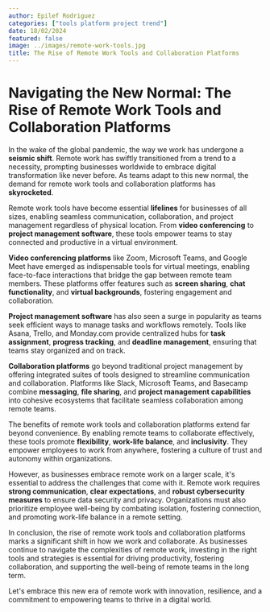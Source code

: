 ```yaml
---
author: Epilef Rodriguez
categories: ["tools platform project trend"]
date: 18/02/2024
featured: false
image: ../images/remote-work-tools.jpg
title: The Rise of Remote Work Tools and Collaboration Platforms
---
```


# Navigating the New Normal: The Rise of Remote Work Tools and Collaboration Platforms

In the wake of the global pandemic, the way we work has undergone a **seismic shift**. Remote work has swiftly transitioned from a trend to a necessity, prompting businesses worldwide to embrace digital transformation like never before. As teams adapt to this new normal, the demand for remote work tools and collaboration platforms has **skyrocketed**.

Remote work tools have become essential **lifelines** for businesses of all sizes, enabling seamless communication, collaboration, and project management regardless of physical location. From **video conferencing** to **project management software**, these tools empower teams to stay connected and productive in a virtual environment.

**Video conferencing platforms** like Zoom, Microsoft Teams, and Google Meet have emerged as indispensable tools for virtual meetings, enabling face-to-face interactions that bridge the gap between remote team members. These platforms offer features such as **screen sharing**, **chat functionality**, and **virtual backgrounds**, fostering engagement and collaboration.

**Project management software** has also seen a surge in popularity as teams seek efficient ways to manage tasks and workflows remotely. Tools like Asana, Trello, and Monday.com provide centralized hubs for **task assignment**, **progress tracking**, and **deadline management**, ensuring that teams stay organized and on track.

**Collaboration platforms** go beyond traditional project management by offering integrated suites of tools designed to streamline communication and collaboration. Platforms like Slack, Microsoft Teams, and Basecamp combine **messaging**, **file sharing**, and **project management capabilities** into cohesive ecosystems that facilitate seamless collaboration among remote teams.

The benefits of remote work tools and collaboration platforms extend far beyond convenience. By enabling remote teams to collaborate effectively, these tools promote **flexibility**, **work-life balance**, and **inclusivity**. They empower employees to work from anywhere, fostering a culture of trust and autonomy within organizations.

However, as businesses embrace remote work on a larger scale, it's essential to address the challenges that come with it. Remote work requires **strong communication**, **clear expectations**, and **robust cybersecurity measures** to ensure data security and privacy. Organizations must also prioritize employee well-being by combating isolation, fostering connection, and promoting work-life balance in a remote setting.

In conclusion, the rise of remote work tools and collaboration platforms marks a significant shift in how we work and collaborate. As businesses continue to navigate the complexities of remote work, investing in the right tools and strategies is essential for driving productivity, fostering collaboration, and supporting the well-being of remote teams in the long term.

Let's embrace this new era of remote work with innovation, resilience, and a commitment to empowering teams to thrive in a digital world.
